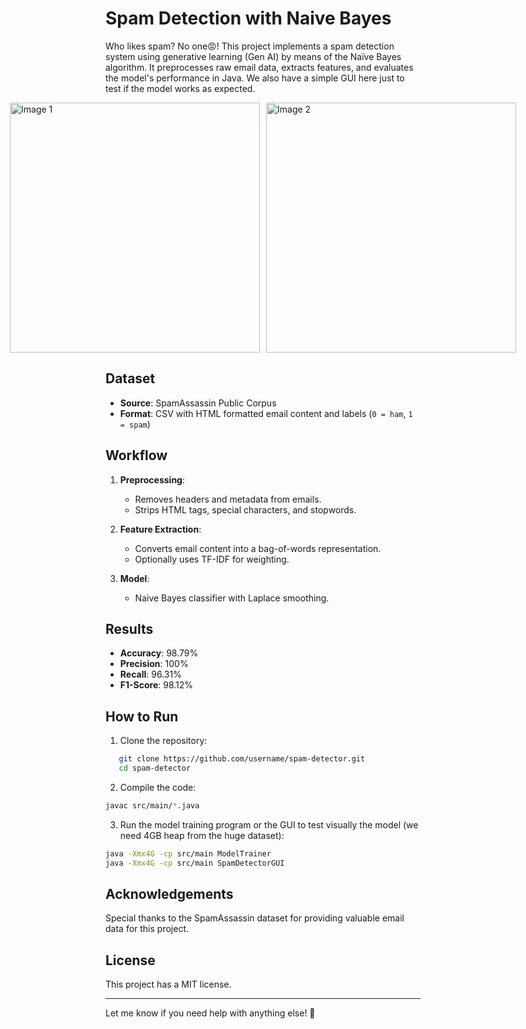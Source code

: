 # Spam Detection with Naive Bayes

Who likes spam? No one😡! This project implements a spam detection system using generative learning (Gen AI) by means of the Naïve Bayes algorithm. It preprocesses raw email data, extracts features, and evaluates the model's performance in Java. We also have a simple GUI here just to test if the model works as expected.

<div style="display: flex; justify-content: center; align-items: center; gap: 10px;">
    <img src="https://github.com/user-attachments/assets/88f188f5-9de0-464f-849b-552767b2580c" alt="Image 1" width="400"/>
    <img src="https://github.com/user-attachments/assets/5040a886-cd89-4d56-969c-2cabf7f2f3a4" alt="Image 2" width="400"/>
</div>

## Dataset
- **Source**: SpamAssassin Public Corpus
- **Format**: CSV with HTML formatted email content and labels (`0 = ham`, `1 = spam`)

## Workflow
1. **Preprocessing**:
   - Removes headers and metadata from emails.
   - Strips HTML tags, special characters, and stopwords.

2. **Feature Extraction**:
   - Converts email content into a bag-of-words representation.
   - Optionally uses TF-IDF for weighting.

3. **Model**:
   - Naive Bayes classifier with Laplace smoothing.

## Results
- **Accuracy**: 98.79%
- **Precision**: 100%
- **Recall**: 96.31%
- **F1-Score**: 98.12%

## How to Run
1. Clone the repository:
```bash
   git clone https://github.com/username/spam-detector.git
   cd spam-detector
```

2. Compile the code:
```bash
javac src/main/*.java
```

3. Run the model training program or the GUI to test visually the model (we need 4GB heap from the huge dataset):
```bash
java -Xmx4G -cp src/main ModelTrainer
java -Xmx4G -cp src/main SpamDetectorGUI
```

## Acknowledgements
Special thanks to the SpamAssassin dataset for providing valuable email data for this project.

## License
This project has a MIT license.

---
Let me know if you need help with anything else! 🎯
